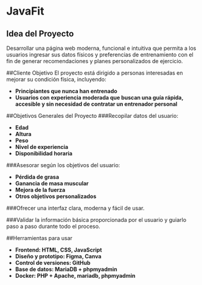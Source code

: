 # JavaFit

## Idea del Proyecto 
Desarrollar una página web moderna, funcional e intuitiva que permita a los usuarios ingresar sus datos físicos y preferencias de entrenamiento con el fin de generar recomendaciones y planes personalizados de ejercicio. 

##Cliente Objetivo 
El proyecto está dirigido a personas interesadas en mejorar su condición física, incluyendo: 
- **Principiantes que nunca han entrenado**
- **Usuarios con experiencia moderada que buscan una guía rápida, accesible y sin necesidad de contratar un entrenador personal**

 

##Objetivos Generales del Proyecto 
###Recopilar datos del usuario: 
- **Edad**
- **Altura**
- **Peso**
- **Nivel de experiencia**
- **Disponibilidad horaria**

###Asesorar según los objetivos del usuario: 
- **Pérdida de grasa**
- **Ganancia de masa muscular**
- **Mejora de la fuerza**
- **Otros objetivos personalizados**

###Ofrecer una interfaz clara, moderna y fácil de usar. 

###Validar la información básica proporcionada por el usuario y guiarlo paso a paso durante todo el proceso. 

##Herramientas para usar 
- **Frontend: HTML, CSS, JavaScript**
- **Diseño y prototipo: Figma, Canva**
- **Control de versiones: GitHub**
- **Base de datos: MariaDB + phpmyadmin**
- **Docker: PHP + Apache, mariadb, phpmyadmin**
